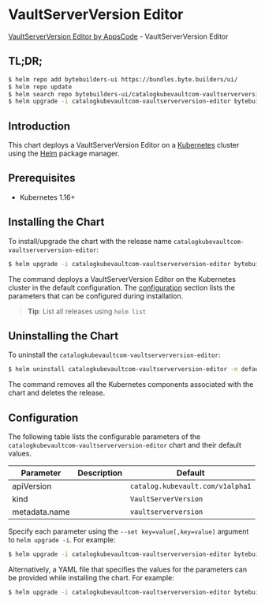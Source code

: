 # VaultServerVersion Editor

[VaultServerVersion Editor by AppsCode](https://byte.builders) - VaultServerVersion Editor

## TL;DR;

```bash
$ helm repo add bytebuilders-ui https://bundles.byte.builders/ui/
$ helm repo update
$ helm search repo bytebuilders-ui/catalogkubevaultcom-vaultserverversion-editor --version=v0.4.1
$ helm upgrade -i catalogkubevaultcom-vaultserverversion-editor bytebuilders-ui/catalogkubevaultcom-vaultserverversion-editor -n default --create-namespace --version=v0.4.1
```

## Introduction

This chart deploys a VaultServerVersion Editor on a [Kubernetes](http://kubernetes.io) cluster using the [Helm](https://helm.sh) package manager.

## Prerequisites

- Kubernetes 1.16+

## Installing the Chart

To install/upgrade the chart with the release name `catalogkubevaultcom-vaultserverversion-editor`:

```bash
$ helm upgrade -i catalogkubevaultcom-vaultserverversion-editor bytebuilders-ui/catalogkubevaultcom-vaultserverversion-editor -n default --create-namespace --version=v0.4.1
```

The command deploys a VaultServerVersion Editor on the Kubernetes cluster in the default configuration. The [configuration](#configuration) section lists the parameters that can be configured during installation.

> **Tip**: List all releases using `helm list`

## Uninstalling the Chart

To uninstall the `catalogkubevaultcom-vaultserverversion-editor`:

```bash
$ helm uninstall catalogkubevaultcom-vaultserverversion-editor -n default
```

The command removes all the Kubernetes components associated with the chart and deletes the release.

## Configuration

The following table lists the configurable parameters of the `catalogkubevaultcom-vaultserverversion-editor` chart and their default values.

|   Parameter   | Description |                   Default                   |
|---------------|-------------|---------------------------------------------|
| apiVersion    |             | <code>catalog.kubevault.com/v1alpha1</code> |
| kind          |             | <code>VaultServerVersion</code>             |
| metadata.name |             | <code>vaultserverversion</code>             |


Specify each parameter using the `--set key=value[,key=value]` argument to `helm upgrade -i`. For example:

```bash
$ helm upgrade -i catalogkubevaultcom-vaultserverversion-editor bytebuilders-ui/catalogkubevaultcom-vaultserverversion-editor -n default --create-namespace --version=v0.4.1 --set apiVersion=catalog.kubevault.com/v1alpha1
```

Alternatively, a YAML file that specifies the values for the parameters can be provided while
installing the chart. For example:

```bash
$ helm upgrade -i catalogkubevaultcom-vaultserverversion-editor bytebuilders-ui/catalogkubevaultcom-vaultserverversion-editor -n default --create-namespace --version=v0.4.1 --values values.yaml
```
